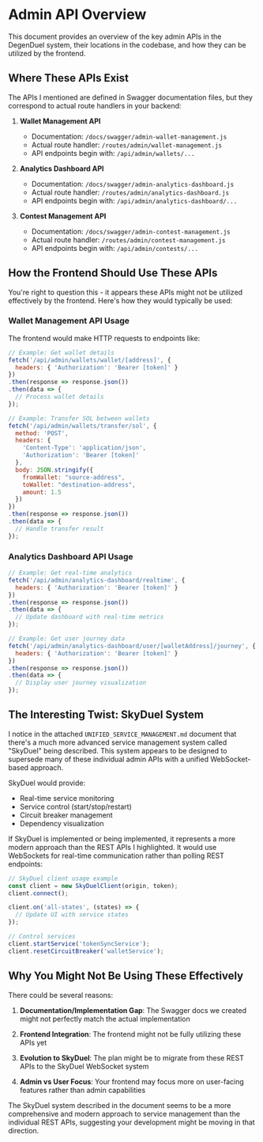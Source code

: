 # Admin API Overview

This document provides an overview of the key admin APIs in the DegenDuel system, their locations in the codebase, and how they can be utilized by the frontend.

## Where These APIs Exist

The APIs I mentioned are defined in Swagger documentation files, but they correspond to actual route handlers in your backend:

1. **Wallet Management API**
   - Documentation: `/docs/swagger/admin-wallet-management.js`
   - Actual route handler: `/routes/admin/wallet-management.js`
   - API endpoints begin with: `/api/admin/wallets/...`

2. **Analytics Dashboard API**
   - Documentation: `/docs/swagger/admin-analytics-dashboard.js`
   - Actual route handler: `/routes/admin/analytics-dashboard.js`
   - API endpoints begin with: `/api/admin/analytics-dashboard/...`

3. **Contest Management API**
   - Documentation: `/docs/swagger/admin-contest-management.js`
   - Actual route handler: `/routes/admin/contest-management.js`
   - API endpoints begin with: `/api/admin/contests/...`

## How the Frontend Should Use These APIs

You're right to question this - it appears these APIs might not be utilized effectively by the frontend. Here's how they would typically be used:

### Wallet Management API Usage

The frontend would make HTTP requests to endpoints like:
```javascript
// Example: Get wallet details
fetch('/api/admin/wallets/wallet/[address]', {
  headers: { 'Authorization': 'Bearer [token]' }
})
.then(response => response.json())
.then(data => {
  // Process wallet details
});

// Example: Transfer SOL between wallets
fetch('/api/admin/wallets/transfer/sol', {
  method: 'POST',
  headers: {
    'Content-Type': 'application/json',
    'Authorization': 'Bearer [token]'
  },
  body: JSON.stringify({
    fromWallet: "source-address",
    toWallet: "destination-address",
    amount: 1.5
  })
})
.then(response => response.json())
.then(data => {
  // Handle transfer result
});
```

### Analytics Dashboard API Usage

```javascript
// Example: Get real-time analytics
fetch('/api/admin/analytics-dashboard/realtime', {
  headers: { 'Authorization': 'Bearer [token]' }
})
.then(response => response.json())
.then(data => {
  // Update dashboard with real-time metrics
});

// Example: Get user journey data
fetch('/api/admin/analytics-dashboard/user/[walletAddress]/journey', {
  headers: { 'Authorization': 'Bearer [token]' }
})
.then(response => response.json())
.then(data => {
  // Display user journey visualization
});
```

## The Interesting Twist: SkyDuel System

I notice in the attached `UNIFIED_SERVICE_MANAGEMENT.md` document that there's a much more advanced service management system called "SkyDuel" being described. This system appears to be designed to supersede many of these individual admin APIs with a unified WebSocket-based approach.

SkyDuel would provide:
- Real-time service monitoring
- Service control (start/stop/restart)
- Circuit breaker management
- Dependency visualization

If SkyDuel is implemented or being implemented, it represents a more modern approach than the REST APIs I highlighted. It would use WebSockets for real-time communication rather than polling REST endpoints:

```javascript
// SkyDuel client usage example
const client = new SkyDuelClient(origin, token);
client.connect();

client.on('all-states', (states) => {
  // Update UI with service states
});

// Control services
client.startService('tokenSyncService');
client.resetCircuitBreaker('walletService');
```

## Why You Might Not Be Using These Effectively

There could be several reasons:

1. **Documentation/Implementation Gap**: The Swagger docs we created might not perfectly match the actual implementation

2. **Frontend Integration**: The frontend might not be fully utilizing these APIs yet

3. **Evolution to SkyDuel**: The plan might be to migrate from these REST APIs to the SkyDuel WebSocket system

4. **Admin vs User Focus**: Your frontend may focus more on user-facing features rather than admin capabilities

The SkyDuel system described in the document seems to be a more comprehensive and modern approach to service management than the individual REST APIs, suggesting your development might be moving in that direction. 